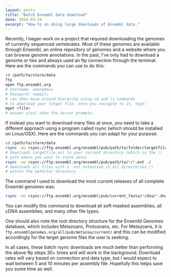 ```yaml
---
layout: posts
title: "Batch Ensembl data download"
date: 2014-03-24
excerpt: "How-to on doing large downloads of Ensembl data."
---
```


Recently, I began work on a project that required downloading the genomes of currently sequenced vertebrates. Most of these genomes are available through Ensembl, an online repository of genomes and a website where you can browse genome annotations. In the past, I've only had to download a genome or two and always used an ftp connection through the terminal. Here are the commands you can use to do this:

```bash
cd /path/to/store/data
ftp
open ftp.ensembl.org
# Username: anonymous
# Password: <email>
# can then move around hierarchy using cd and ls commands
# to download your target file, once you navigate to it, type:
mget <file>
# answer y(es) when the server prompts.
```

If instead you want to download many files at once, you need to take a different approach using a program called rsync (which should be installed on Linux/OSX). Here are the commands you can adapt for your purpose:

```bash
cd /path/to/store/data
rsync -av rsync://ftp.ensembl.org/ensembl/pub/path/to/folder/targetfile.ext ./
# downloads targetfile.ext to your current directory (which is the \\
# path where you want to store data)
rsync -av rsync://ftp.ensembl.org/ensembl/pub/path/to/*/*.ext ./
# downloads all files with a .ext extension in all directories \\
# within the path/to/ directory
```

The command I used to download the most current releases of all complete Ensembl genomes was:

```bash
rsync -av rsync://ftp.ensembl.org/ensembl/pub/current_fasta/*/dna/*.dna.toplevel.fa.gz ./
```

You can modify this command to download all soft-masked assemblies, all cDNA assemblies, and many other file types.

One should also note the root directory structure for the Ensembl Genomes database, which includes Metazoans, Protozoans, etc. For Metazoans, it is `ftp.ensemblgenomes.org/all/pub/metazoa/current/` and this can be modified accordingly for the target genome files the user is seeking.

In all cases, these batch rsync downloads are much better than performing the above ftp steps 30+ times and will work in the background. Download rates will vary based on connection and data type, but I would expect to wait between 5 and 10 minutes per assembly file. Hopefully this helps save you some time as well.
